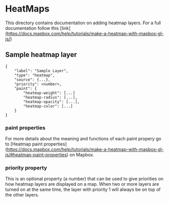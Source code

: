 # HeatMaps

This directory contains documentation on adding heatmap layers.
For a full documentation follow this [link] (https://docs.mapbox.com/help/tutorials/make-a-heatmap-with-mapbox-gl-js/)

## Sample heatmap layer

```
{
    "label": "Sample Layer",
    "type": "heatmap",
    "source": {...},
    "priority": <number>,
    "paint": {
        "heatmap-weight": [...]
        "heatmap-radius": [...],
        "heatmap-opacity": [...],
        "heatmap-color": [...]
    }
}
```
### paint properties

For more details about the meaning and functions of each paint propery go to [Heatmap paint properties] (https://docs.mapbox.com/help/tutorials/make-a-heatmap-with-mapbox-gl-js/#heatmap-paint-properties) on Mapbox.


### priority property

This is an optional property (a number) that can be used to give priorities on how heatmap layers are displayed on a map.
When two or more layers are turned on at the same time, the layer with priority 1 will always be on top of the other layers. 


